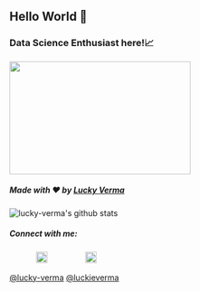 ## Hello World 👋
### Data Science Enthusiast here!📈

<img src = "https://media.giphy.com/media/SKab6E8Qeg7sY/giphy.gif" width="320" height="200">


##### Made with ❤️ by [Lucky Verma](https://github.com/lucky-verma)

![lucky-verma's github stats](https://github-readme-stats.vercel.app/api?username=lucky-verma&count_private=true&show_icons=true&theme=highcontrast&line_height=21) 

##### Connect with me: 

&nbsp;&nbsp;&nbsp; &nbsp;&nbsp;&nbsp; &nbsp;&nbsp;&nbsp; 
<a href="https://www.linkedin.com/in/lucky-verma/"><img src="https://img.icons8.com/android/24/000000/linkedin.png" height="20px" width="20px"/></a>
&nbsp;&nbsp;&nbsp; &nbsp;&nbsp;&nbsp;&nbsp;&nbsp;&nbsp;&nbsp;&nbsp; &nbsp;&nbsp;
<a href="https://twitter.com/luckieverma"><img src="https://img.icons8.com/android/24/000000/twitter.png" height="20px" width="20px"/></a>


[@lucky-verma](https://www.linkedin.com/in/lucky-verma/)
[@luckieverma](https://twitter.com/luckieverma) &nbsp;&nbsp;&nbsp;
